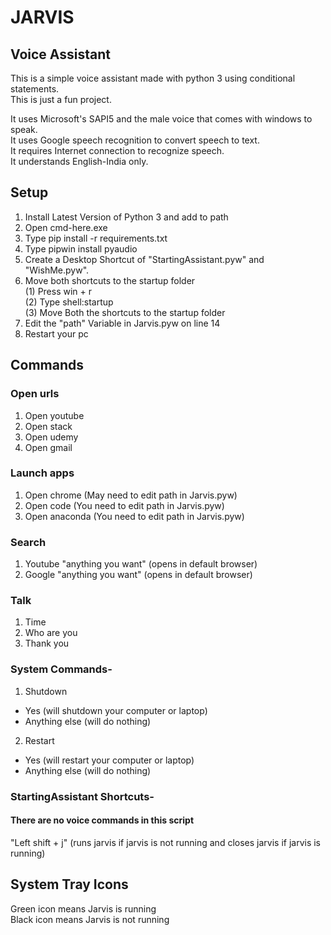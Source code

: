 # JARVIS #
## Voice Assistant ##
This is a simple voice assistant made with python 3 using conditional statements.  
This is just a fun project.  

It uses Microsoft's SAPI5 and the male voice that comes with windows to speak.  
It uses Google speech recognition to convert speech to text.  
It requires Internet connection to recognize speech.  
It understands English-India only.  

## Setup ##
1. Install Latest Version of Python 3 and add to path
2. Open cmd-here.exe
3. Type pip install -r requirements.txt
4. Type pipwin install pyaudio
5. Create a Desktop Shortcut of "StartingAssistant.pyw" and "WishMe.pyw".
6. Move both shortcuts to the startup folder  
  (1) Press win + r  
  (2) Type shell:startup  
  (3) Move Both the shortcuts to the startup folder
7. Edit the "path" Variable in Jarvis.pyw on line 14
8. Restart your pc

## Commands ##
### Open urls ###
1. Open youtube
2. Open stack
3. Open udemy
4. Open gmail

### Launch apps ###
1. Open chrome (May need to edit path in Jarvis.pyw)
2. Open code (You need to edit path in Jarvis.pyw)
3. Open anaconda (You need to edit path in Jarvis.pyw)

### Search ###
1. Youtube "anything you want" (opens in default browser)
2. Google "anything you want" (opens in default browser)

### Talk ###
1. Time
2. Who are you
3. Thank you

### System Commands- ###
1. Shutdown
- Yes (will shutdown your computer or laptop)
- Anything else (will do nothing)
2. Restart
- Yes (will restart your computer or laptop)
- Anything else (will do nothing)

### StartingAssistant Shortcuts- ###
#### There are no voice commands in this script ####
"Left shift + j" (runs jarvis if jarvis is not running and closes jarvis if jarvis is running)  

## System Tray Icons ##
Green icon means Jarvis is running  
Black icon means Jarvis is not running
